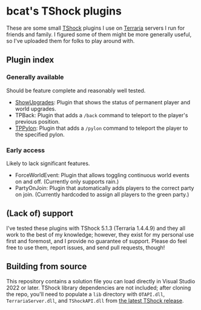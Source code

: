# bcat's TShock plugins

These are some small [TShock](https://github.com/Pryaxis/TShock) plugins I use
on [Terraria](https://terraria.org/) servers I run for friends and family. I
figured some of them might be more generally useful, so I've uploaded them for
folks to play around with.

## Plugin index

### Generally available

Should be feature complete and reasonably well tested.

* [ShowUpgrades](ShowUpgrades): Plugin that shows the status of permanent player
  and world upgrades.
* TPBack: Plugin that adds a `/back` command to teleport to the player's
  previous position.
* [TPPylon](TPPylon): Plugin that adds a `/pylon` command to teleport the player
  to the specified pylon.

### Early access

Likely to lack significant features.

* ForceWorldEvent: Plugin that allows toggling continuous world events on and
  off. (Currently only supports rain.)
* PartyOnJoin: Plugin that automatically adds players to the correct party on
  join. (Currently hardcoded to assign all players to the green party.)

## (Lack of) support

I've tested these plugins with TShock 5.1.3 (Terraria 1.4.4.9) and they all work
to the best of my knowledge; however, they exist for my personal use first and
foremost, and I provide no guarantee of support. Please do feel free to use
them, report issues, and send pull requests, though!

## Building from source

This repository contains a solution file you can load directly in Visual Studio
2022 or later. TShock library dependencies are not included; after cloning the
repo, you'll need to populate a `lib` directory with `OTAPI.dll`,
`TerrariaServer.dll`, and `TShockAPI.dll` from [the latest TShock
release](https://github.com/Pryaxis/TShock/releases).
